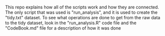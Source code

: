 This repo explains how all of the scripts work and how they are connected.
The only script that was used is "run_analysis", and it is used to create the "tidy.txt" dataset.
To see what operations are done to get from the raw data to the tidy dataset, look in the "run_analysis.R" code file and the "CodeBook.md" file for a description of how it was done
